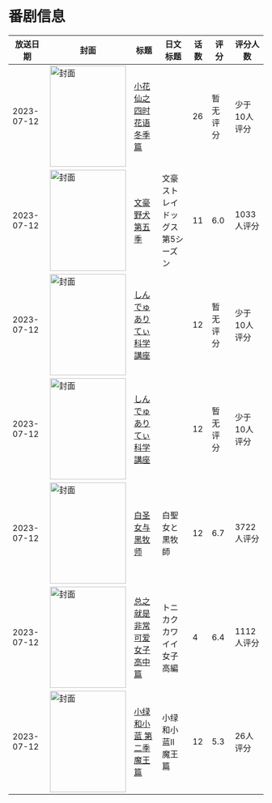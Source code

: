 # 番剧信息

|放送日期|封面|标题|日文标题|话数|评分|评分人数|
|---|---|---|---|---|---|---|
|2023-07-12|<img src="https://lain.bgm.tv/pic/cover/c/d8/24/508412_8LFSz.jpg" alt="封面" style="width:150px;height:200px;object-fit:cover;">|[小花仙之四时花语 冬季篇](https://bangumi.tv/subject/508412)||26|暂无评分|少于10人评分|
|2023-07-12|<img src="https://lain.bgm.tv/pic/cover/c/10/b4/426815_WHFN2.jpg" alt="封面" style="width:150px;height:200px;object-fit:cover;">|[文豪野犬 第五季](https://bangumi.tv/subject/426815)|文豪ストレイドッグス 第5シーズン|11|6.0|1033人评分|
|2023-07-12|<img src="https://lain.bgm.tv/pic/cover/c/39/c8/455209_2aE67.jpg" alt="封面" style="width:150px;height:200px;object-fit:cover;">|[しんでゅありてぃ科学講座](https://bangumi.tv/subject/455209)||12|暂无评分|少于10人评分|
|2023-07-12|<img src="https://lain.bgm.tv/pic/cover/c/39/c8/455209_2aE67.jpg" alt="封面" style="width:150px;height:200px;object-fit:cover;">|[しんでゅありてぃ科学講座](https://bangumi.tv/subject/455209)||12|暂无评分|少于10人评分|
|2023-07-12|<img src="https://lain.bgm.tv/pic/cover/c/0f/0b/387822_nHUhn.jpg" alt="封面" style="width:150px;height:200px;object-fit:cover;">|[白圣女与黑牧师](https://bangumi.tv/subject/387822)|白聖女と黒牧師|12|6.7|3722人评分|
|2023-07-12|<img src="https://lain.bgm.tv/pic/cover/c/5a/24/441233_nJ7Do.jpg" alt="封面" style="width:150px;height:200px;object-fit:cover;">|[总之就是非常可爱 女子高中篇](https://bangumi.tv/subject/441233)|トニカクカワイイ 女子高編|4|6.4|1112人评分|
|2023-07-12|<img src="https://lain.bgm.tv/pic/cover/c/5b/c0/405227_NM2Gi.jpg" alt="封面" style="width:150px;height:200px;object-fit:cover;">|[小绿和小蓝 第二季 魔王篇](https://bangumi.tv/subject/405227)|小绿和小蓝Ⅱ 魔王篇|12|5.3|26人评分|
